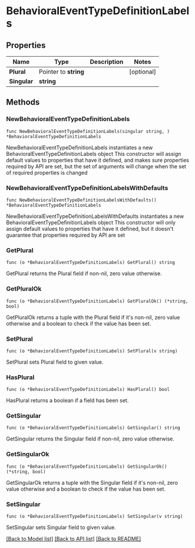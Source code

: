 # BehavioralEventTypeDefinitionLabels

## Properties

Name | Type | Description | Notes
------------ | ------------- | ------------- | -------------
**Plural** | Pointer to **string** |  | [optional] 
**Singular** | **string** |  | 

## Methods

### NewBehavioralEventTypeDefinitionLabels

`func NewBehavioralEventTypeDefinitionLabels(singular string, ) *BehavioralEventTypeDefinitionLabels`

NewBehavioralEventTypeDefinitionLabels instantiates a new BehavioralEventTypeDefinitionLabels object
This constructor will assign default values to properties that have it defined,
and makes sure properties required by API are set, but the set of arguments
will change when the set of required properties is changed

### NewBehavioralEventTypeDefinitionLabelsWithDefaults

`func NewBehavioralEventTypeDefinitionLabelsWithDefaults() *BehavioralEventTypeDefinitionLabels`

NewBehavioralEventTypeDefinitionLabelsWithDefaults instantiates a new BehavioralEventTypeDefinitionLabels object
This constructor will only assign default values to properties that have it defined,
but it doesn't guarantee that properties required by API are set

### GetPlural

`func (o *BehavioralEventTypeDefinitionLabels) GetPlural() string`

GetPlural returns the Plural field if non-nil, zero value otherwise.

### GetPluralOk

`func (o *BehavioralEventTypeDefinitionLabels) GetPluralOk() (*string, bool)`

GetPluralOk returns a tuple with the Plural field if it's non-nil, zero value otherwise
and a boolean to check if the value has been set.

### SetPlural

`func (o *BehavioralEventTypeDefinitionLabels) SetPlural(v string)`

SetPlural sets Plural field to given value.

### HasPlural

`func (o *BehavioralEventTypeDefinitionLabels) HasPlural() bool`

HasPlural returns a boolean if a field has been set.

### GetSingular

`func (o *BehavioralEventTypeDefinitionLabels) GetSingular() string`

GetSingular returns the Singular field if non-nil, zero value otherwise.

### GetSingularOk

`func (o *BehavioralEventTypeDefinitionLabels) GetSingularOk() (*string, bool)`

GetSingularOk returns a tuple with the Singular field if it's non-nil, zero value otherwise
and a boolean to check if the value has been set.

### SetSingular

`func (o *BehavioralEventTypeDefinitionLabels) SetSingular(v string)`

SetSingular sets Singular field to given value.



[[Back to Model list]](../README.md#documentation-for-models) [[Back to API list]](../README.md#documentation-for-api-endpoints) [[Back to README]](../README.md)


